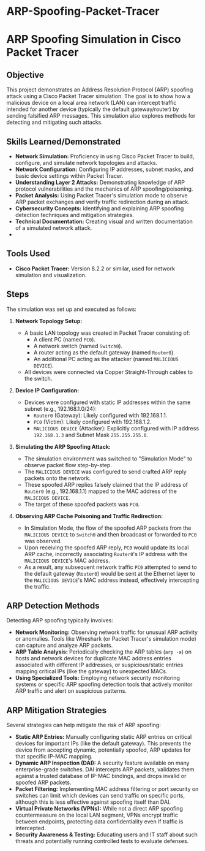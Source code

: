 # ARP-Spoofing-Packet-Tracer
# ARP Spoofing Simulation in Cisco Packet Tracer

## Objective

This project demonstrates an Address Resolution Protocol (ARP) spoofing attack using a Cisco Packet Tracer simulation. The goal is to show how a malicious device on a local area network (LAN) can intercept traffic intended for another device (typically the default gateway/router) by sending falsified ARP messages. This simulation also explores methods for detecting and mitigating such attacks.

## Skills Learned/Demonstrated

-   **Network Simulation:** Proficiency in using Cisco Packet Tracer to build, configure, and simulate network topologies and attacks.
-   **Network Configuration:** Configuring IP addresses, subnet masks, and basic device settings within Packet Tracer.
-   **Understanding Layer 2 Attacks:** Demonstrating knowledge of ARP protocol vulnerabilities and the mechanics of ARP spoofing/poisoning.
-   **Packet Analysis:** Using Packet Tracer's simulation mode to observe ARP packet exchanges and verify traffic redirection during an attack.
-   **Cybersecurity Concepts:** Identifying and explaining ARP spoofing detection techniques and mitigation strategies.
-   **Technical Documentation:** Creating visual and written documentation of a simulated network attack.
-   

## Tools Used

-   **Cisco Packet Tracer:** Version 8.2.2 or similar, used for network simulation and visualization.

## Steps

The simulation was set up and executed as follows:

1.  **Network Topology Setup:**
    *   A basic LAN topology was created in Packet Tracer consisting of:
        *   A client PC (named `PC0`).
        *   A network switch (named `Switch0`).
        *   A router acting as the default gateway (named `Router0`).
        *   An additional PC acting as the attacker (named `MALICIOUS DEVICE`).
    *   All devices were connected via Copper Straight-Through cables to the switch.
      
2.  **Device IP Configuration:**
    *   Devices were configured with static IP addresses within the same subnet (e.g., 192.168.1.0/24):
        *   `Router0` (Gateway): Likely configured with 192.168.1.1.
        *   `PC0` (Victim): Likely configured with 192.168.1.2.
        *   `MALICIOUS DEVICE` (Attacker): Explicitly configured with IP address `192.168.1.3` and Subnet Mask `255.255.255.0`.

3.  **Simulating the ARP Spoofing Attack:**
    *   The simulation environment was switched to "Simulation Mode" to observe packet flow step-by-step.
    *   The `MALICIOUS DEVICE` was configured to send crafted ARP reply packets onto the network.
    *   These spoofed ARP replies falsely claimed that the IP address of `Router0` (e.g., 192.168.1.1) mapped to the MAC address of the `MALICIOUS DEVICE`.
    *   The target of these spoofed packets was `PC0`.

4.  **Observing ARP Cache Poisoning and Traffic Redirection:**
    *   In Simulation Mode, the flow of the spoofed ARP packets from the `MALICIOUS DEVICE` to `Switch0` and then broadcast or forwarded to `PC0` was observed.
    *   Upon receiving the spoofed ARP reply, `PC0` would update its local ARP cache, incorrectly associating `Router0`'s IP address with the `MALICIOUS DEVICE`'s MAC address.
    *   As a result, any subsequent network traffic `PC0` attempted to send to the default gateway (`Router0`) would be sent at the Ethernet layer to the `MALICIOUS DEVICE`'s MAC address instead, effectively intercepting the traffic.

## ARP Detection Methods

Detecting ARP spoofing typically involves:

-   **Network Monitoring:** Observing network traffic for unusual ARP activity or anomalies. Tools like Wireshark (or Packet Tracer's simulation mode) can capture and analyze ARP packets.
-   **ARP Table Analysis:** Periodically checking the ARP tables (`arp -a`) on hosts and network devices for duplicate MAC address entries associated with different IP addresses, or suspicious/static entries mapping critical IPs (like the gateway) to unexpected MACs.
-   **Using Specialized Tools:** Employing network security monitoring systems or specific ARP spoofing detection tools that actively monitor ARP traffic and alert on suspicious patterns.

## ARP Mitigation Strategies

Several strategies can help mitigate the risk of ARP spoofing:

-   **Static ARP Entries:** Manually configuring static ARP entries on critical devices for important IPs (like the default gateway). This prevents the device from accepting dynamic, potentially spoofed, ARP updates for that specific IP-MAC mapping.
-   **Dynamic ARP Inspection (DAI):** A security feature available on many enterprise-grade switches. DAI intercepts ARP packets, validates them against a trusted database of IP-MAC bindings, and drops invalid or spoofed ARP packets.
-   **Packet Filtering:** Implementing MAC address filtering or port security on switches can limit which devices can send traffic on specific ports, although this is less effective against spoofing itself than DAI.
-   **Virtual Private Networks (VPNs):** While not a direct ARP spoofing countermeasure on the local LAN segment, VPNs encrypt traffic between endpoints, protecting data confidentiality even if traffic is intercepted.
-   **Security Awareness & Testing:** Educating users and IT staff about such threats and potentially running controlled tests to evaluate defenses.


